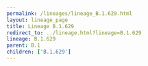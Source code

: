 ```yaml
---
permalink: /lineages/lineage_B.1.629.html
layout: lineage_page
title: Lineage B.1.629
redirect_to: ../lineage.html?lineage=B.1.629
lineage: B.1.629
parent: B.1
children: ['B.1.629']
---
```

